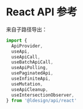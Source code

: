 # React API 参考

来自子路径导出：

```ts
import {
  ApiProvider,
  useApi,
  useApiCall,
  useBatchApiCall,
  useApiPolling,
  usePaginatedApi,
  useInfiniteApi,
  useMutation,
  useApiCleanup,
  useIntersectionObserver,
} from '@ldesign/api/react'
```

